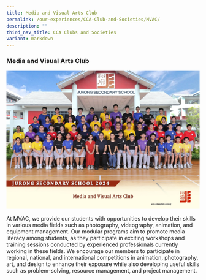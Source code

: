 ```yaml
---
title: Media and Visual Arts Club
permalink: /our-experiences/CCA-Club-and-Societies/MVAC/
description: ""
third_nav_title: CCA Clubs and Societies
variant: markdown
---
```

### Media and Visual Arts Club

![MVAC 2024](/images/media_and_visual_arts_club_2.jpg)


At MVAC, we provide our students with opportunities to develop their skills in various media fields such as photography, videography, animation, and equipment management. Our modular programs aim to promote media literacy among students, as they participate in exciting workshops and training sessions conducted by experienced professionals currently working in these fields. We encourage our members to participate in regional, national, and international competitions in animation, photography, art, and design to enhance their exposure while also developing useful skills such as problem-solving, resource management, and project management.